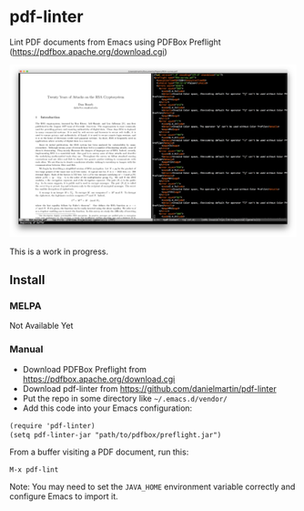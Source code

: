 # pdf-linter

Lint PDF documents from Emacs using PDFBox Preflight
(https://pdfbox.apache.org/download.cgi)

![pdf-linter in action](https://raw.githubusercontent.com/danielmartin/pdf-linter/master/Screenshot.png)

This is a work in progress.

## Install

### MELPA

Not Available Yet

### Manual

* Download PDFBox Preflight from https://pdfbox.apache.org/download.cgi
* Download pdf-linter from https://github.com/danielmartin/pdf-linter
* Put the repo in some directory like `~/.emacs.d/vendor/`
* Add this code into your Emacs configuration:

```
(require 'pdf-linter)
(setq pdf-linter-jar "path/to/pdfbox/preflight.jar")
```

From a buffer visiting a PDF document, run this:

```
M-x pdf-lint
```

Note: You may need to set the `JAVA_HOME` environment variable
correctly and configure Emacs to import it.
